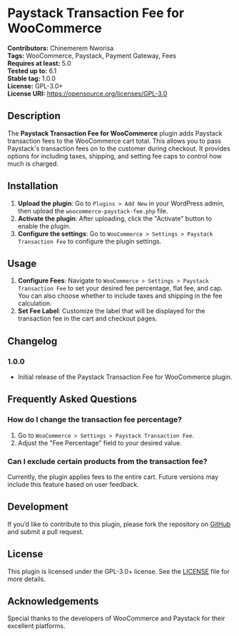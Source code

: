 # Paystack Transaction Fee for WooCommerce

**Contributors:** Chinemerem Nworisa  
**Tags:** WooCommerce, Paystack, Payment Gateway, Fees  
**Requires at least:** 5.0  
**Tested up to:** 6.1  
**Stable tag:** 1.0.0  
**License:** GPL-3.0+  
**License URI:** https://opensource.org/licenses/GPL-3.0

## Description

The **Paystack Transaction Fee for WooCommerce** plugin adds Paystack transaction fees to the WooCommerce cart total. This allows you to pass Paystack's transaction fees on to the customer during checkout. It provides options for including taxes, shipping, and setting fee caps to control how much is charged.

## Installation

1. **Upload the plugin**: Go to `Plugins > Add New` in your WordPress admin, then upload the `woocommerce-paystack-fee.php` file.
2. **Activate the plugin**: After uploading, click the "Activate" button to enable the plugin.
3. **Configure the settings**: Go to `WooCommerce > Settings > Paystack Transaction Fee` to configure the plugin settings.

## Usage

1. **Configure Fees**: Navigate to `WooCommerce > Settings > Paystack Transaction Fee` to set your desired fee percentage, flat fee, and cap. You can also choose whether to include taxes and shipping in the fee calculation.
2. **Set Fee Label**: Customize the label that will be displayed for the transaction fee in the cart and checkout pages.

## Changelog

### 1.0.0
* Initial release of the Paystack Transaction Fee for WooCommerce plugin.

## Frequently Asked Questions

### How do I change the transaction fee percentage?

1. Go to `WooCommerce > Settings > Paystack Transaction Fee`.
2. Adjust the "Fee Percentage" field to your desired value.

### Can I exclude certain products from the transaction fee?

Currently, the plugin applies fees to the entire cart. Future versions may include this feature based on user feedback.


## Development

If you’d like to contribute to this plugin, please fork the repository on [GitHub](https://github.com/hnworisa/woocommerce-paystack-fee) and submit a pull request.

## License

This plugin is licensed under the GPL-3.0+ license. See the [LICENSE](LICENSE) file for more details.

## Acknowledgements

Special thanks to the developers of WooCommerce and Paystack for their excellent platforms.
